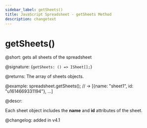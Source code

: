 ```yaml
---
sidebar_label: getSheets()
title: JavaScript Spreadsheet - getSheets Method
description: changetext
---
```


# getSheets()

@short: gets all sheets of the spreadsheet

@signature: {`getSheets: () => ISheet[];`}

@returns:
The array of sheets objects.

@example:
spreadsheet.getSheets();
// ->  [{name: "sheet1", id: "u1614669331194"}, …]

@descr:

Each sheet object includes the **name** and **id** attributes of the sheet.

@changelog: added in v4.1
